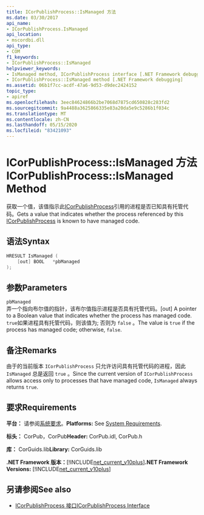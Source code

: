 ```yaml
---
title: ICorPublishProcess::IsManaged 方法
ms.date: 03/30/2017
api_name:
- ICorPublishProcess.IsManaged
api_location:
- mscordbi.dll
api_type:
- COM
f1_keywords:
- ICorPublishProcess::IsManaged
helpviewer_keywords:
- IsManaged method, ICorPublishProcess interface [.NET Framework debugging]
- ICorPublishProcess::IsManaged method [.NET Framework debugging]
ms.assetid: 06b1f7cc-acdf-47a6-9d53-d9dec2424152
topic_type:
- apiref
ms.openlocfilehash: 3eec84624866b2be7068d7875cd650828c283fd2
ms.sourcegitcommit: 9a4488a3625866335e83a20da5e9c5286b1f034c
ms.translationtype: MT
ms.contentlocale: zh-CN
ms.lasthandoff: 05/15/2020
ms.locfileid: "83421093"
---
```

# <a name="icorpublishprocessismanaged-method"></a><span data-ttu-id="8675b-102">ICorPublishProcess::IsManaged 方法</span><span class="sxs-lookup"><span data-stu-id="8675b-102">ICorPublishProcess::IsManaged Method</span></span>
<span data-ttu-id="8675b-103">获取一个值，该值指示此[ICorPublishProcess](icorpublishprocess-interface.md)引用的进程是否已知具有托管代码。</span><span class="sxs-lookup"><span data-stu-id="8675b-103">Gets a value that indicates whether the process referenced by this [ICorPublishProcess](icorpublishprocess-interface.md) is known to have managed code.</span></span>  
  
## <a name="syntax"></a><span data-ttu-id="8675b-104">语法</span><span class="sxs-lookup"><span data-stu-id="8675b-104">Syntax</span></span>  
  
```cpp  
HRESULT IsManaged (  
    [out] BOOL   *pbManaged  
);  
```  
  
## <a name="parameters"></a><span data-ttu-id="8675b-105">参数</span><span class="sxs-lookup"><span data-stu-id="8675b-105">Parameters</span></span>  
 `pbManaged`  
 <span data-ttu-id="8675b-106">弄一个指向布尔值的指针，该布尔值指示进程是否具有托管代码。</span><span class="sxs-lookup"><span data-stu-id="8675b-106">[out] A pointer to a Boolean value that indicates whether the process has managed code.</span></span> <span data-ttu-id="8675b-107">`true`如果进程具有托管代码，则该值为; 否则为 `false` 。</span><span class="sxs-lookup"><span data-stu-id="8675b-107">The value is `true` if the process has managed code; otherwise, `false`.</span></span>  
  
## <a name="remarks"></a><span data-ttu-id="8675b-108">备注</span><span class="sxs-lookup"><span data-stu-id="8675b-108">Remarks</span></span>  
 <span data-ttu-id="8675b-109">由于的当前版本 `ICorPublishProcess` 只允许访问具有托管代码的进程，因此 `IsManaged` 总是返回 `true` 。</span><span class="sxs-lookup"><span data-stu-id="8675b-109">Since the current version of `ICorPublishProcess` allows access only to processes that have managed code, `IsManaged` always returns `true`.</span></span>  
  
## <a name="requirements"></a><span data-ttu-id="8675b-110">要求</span><span class="sxs-lookup"><span data-stu-id="8675b-110">Requirements</span></span>  
 <span data-ttu-id="8675b-111">**平台：** 请参阅[系统要求](../../get-started/system-requirements.md)。</span><span class="sxs-lookup"><span data-stu-id="8675b-111">**Platforms:** See [System Requirements](../../get-started/system-requirements.md).</span></span>  
  
 <span data-ttu-id="8675b-112">**标头：** CorPub，CorPub</span><span class="sxs-lookup"><span data-stu-id="8675b-112">**Header:** CorPub.idl, CorPub.h</span></span>  
  
 <span data-ttu-id="8675b-113">**库：** CorGuids.lib</span><span class="sxs-lookup"><span data-stu-id="8675b-113">**Library:** CorGuids.lib</span></span>  
  
 <span data-ttu-id="8675b-114">**.NET Framework 版本：**[!INCLUDE[net_current_v10plus](../../../../includes/net-current-v10plus-md.md)]</span><span class="sxs-lookup"><span data-stu-id="8675b-114">**.NET Framework Versions:** [!INCLUDE[net_current_v10plus](../../../../includes/net-current-v10plus-md.md)]</span></span>  
  
## <a name="see-also"></a><span data-ttu-id="8675b-115">另请参阅</span><span class="sxs-lookup"><span data-stu-id="8675b-115">See also</span></span>

- [<span data-ttu-id="8675b-116">ICorPublishProcess 接口</span><span class="sxs-lookup"><span data-stu-id="8675b-116">ICorPublishProcess Interface</span></span>](icorpublishprocess-interface.md)
